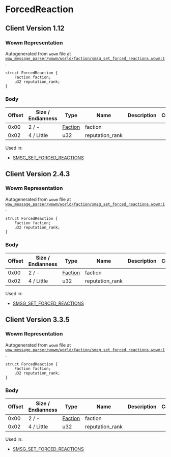 # ForcedReaction

## Client Version 1.12

### Wowm Representation

Autogenerated from `wowm` file at [`wow_message_parser/wowm/world/faction/smsg_set_forced_reactions.wowm:1`](https://github.com/gtker/wow_messages/tree/main/wow_message_parser/wowm/world/faction/smsg_set_forced_reactions.wowm#L1).
```rust,ignore
struct ForcedReaction {
    Faction faction;
    u32 reputation_rank;
}
```
### Body

| Offset | Size / Endianness | Type | Name | Description | Comment |
| ------ | ----------------- | ---- | ---- | ----------- | ------- |
| 0x00 | 2 / - | [Faction](faction.md) | faction |  |  |
| 0x02 | 4 / Little | u32 | reputation_rank |  |  |


Used in:
* [SMSG_SET_FORCED_REACTIONS](smsg_set_forced_reactions.md)

## Client Version 2.4.3

### Wowm Representation

Autogenerated from `wowm` file at [`wow_message_parser/wowm/world/faction/smsg_set_forced_reactions.wowm:1`](https://github.com/gtker/wow_messages/tree/main/wow_message_parser/wowm/world/faction/smsg_set_forced_reactions.wowm#L1).
```rust,ignore
struct ForcedReaction {
    Faction faction;
    u32 reputation_rank;
}
```
### Body

| Offset | Size / Endianness | Type | Name | Description | Comment |
| ------ | ----------------- | ---- | ---- | ----------- | ------- |
| 0x00 | 2 / - | [Faction](faction.md) | faction |  |  |
| 0x02 | 4 / Little | u32 | reputation_rank |  |  |


Used in:
* [SMSG_SET_FORCED_REACTIONS](smsg_set_forced_reactions.md)

## Client Version 3.3.5

### Wowm Representation

Autogenerated from `wowm` file at [`wow_message_parser/wowm/world/faction/smsg_set_forced_reactions.wowm:1`](https://github.com/gtker/wow_messages/tree/main/wow_message_parser/wowm/world/faction/smsg_set_forced_reactions.wowm#L1).
```rust,ignore
struct ForcedReaction {
    Faction faction;
    u32 reputation_rank;
}
```
### Body

| Offset | Size / Endianness | Type | Name | Description | Comment |
| ------ | ----------------- | ---- | ---- | ----------- | ------- |
| 0x00 | 2 / - | [Faction](faction.md) | faction |  |  |
| 0x02 | 4 / Little | u32 | reputation_rank |  |  |


Used in:
* [SMSG_SET_FORCED_REACTIONS](smsg_set_forced_reactions.md)

